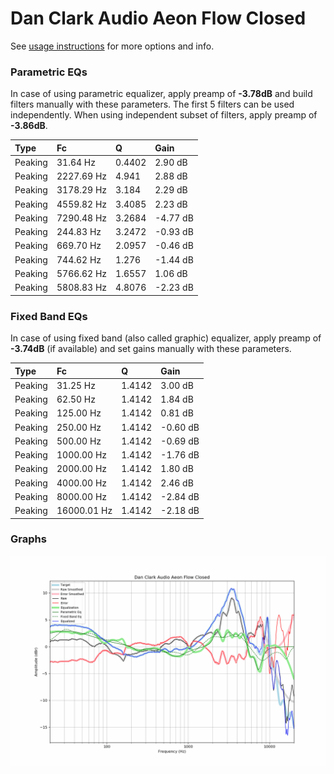 # Dan Clark Audio Aeon Flow Closed
See [usage instructions](https://github.com/jaakkopasanen/AutoEq#usage) for more options and info.

### Parametric EQs
In case of using parametric equalizer, apply preamp of **-3.78dB** and build filters manually
with these parameters. The first 5 filters can be used independently.
When using independent subset of filters, apply preamp of **-3.86dB**.

| Type    | Fc         |      Q | Gain     |
|:--------|:-----------|:-------|:---------|
| Peaking | 31.64 Hz   | 0.4402 | 2.90 dB  |
| Peaking | 2227.69 Hz | 4.941  | 2.88 dB  |
| Peaking | 3178.29 Hz | 3.184  | 2.29 dB  |
| Peaking | 4559.82 Hz | 3.4085 | 2.23 dB  |
| Peaking | 7290.48 Hz | 3.2684 | -4.77 dB |
| Peaking | 244.83 Hz  | 3.2472 | -0.93 dB |
| Peaking | 669.70 Hz  | 2.0957 | -0.46 dB |
| Peaking | 744.62 Hz  | 1.276  | -1.44 dB |
| Peaking | 5766.62 Hz | 1.6557 | 1.06 dB  |
| Peaking | 5808.83 Hz | 4.8076 | -2.23 dB |

### Fixed Band EQs
In case of using fixed band (also called graphic) equalizer, apply preamp of **-3.74dB**
(if available) and set gains manually with these parameters.

| Type    | Fc          |      Q | Gain     |
|:--------|:------------|:-------|:---------|
| Peaking | 31.25 Hz    | 1.4142 | 3.00 dB  |
| Peaking | 62.50 Hz    | 1.4142 | 1.84 dB  |
| Peaking | 125.00 Hz   | 1.4142 | 0.81 dB  |
| Peaking | 250.00 Hz   | 1.4142 | -0.60 dB |
| Peaking | 500.00 Hz   | 1.4142 | -0.69 dB |
| Peaking | 1000.00 Hz  | 1.4142 | -1.76 dB |
| Peaking | 2000.00 Hz  | 1.4142 | 1.80 dB  |
| Peaking | 4000.00 Hz  | 1.4142 | 2.46 dB  |
| Peaking | 8000.00 Hz  | 1.4142 | -2.84 dB |
| Peaking | 16000.01 Hz | 1.4142 | -2.18 dB |

### Graphs
![](./Dan%20Clark%20Audio%20Aeon%20Flow%20Closed.png)